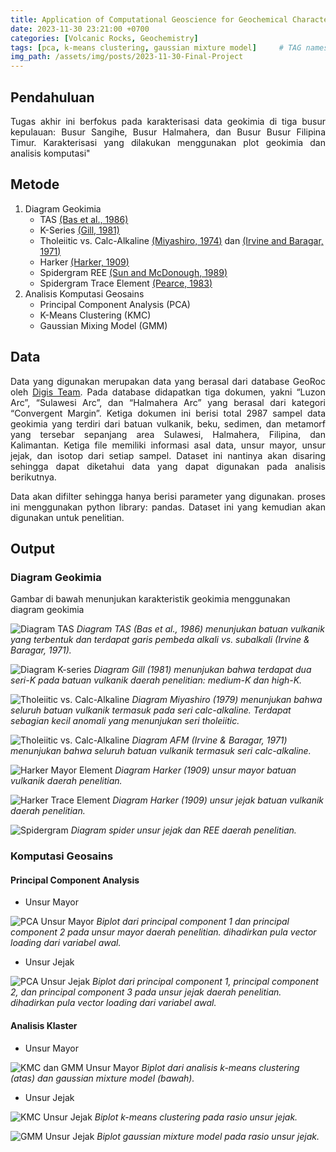 ```yaml
---
title: Application of Computational Geoscience for Geochemical Characterization of Subduction Zone Volcanic Rocks
date: 2023-11-30 23:21:00 +0700
categories: [Volcanic Rocks, Geochemistry]
tags: [pca, k-means clustering, gaussian mixture model]     # TAG names should always be lowercase
img_path: /assets/img/posts/2023-11-30-Final-Project
---
```


## Pendahuluan
<p style="text-align:justify">Tugas akhir ini berfokus pada karakterisasi data geokimia di tiga busur kepulauan: Busur Sangihe, Busur Halmahera, dan Busur Busur Filipina Timur. Karakterisasi yang dilakukan menggunakan plot geokimia dan analisis komputasi"</p>  

## Metode
1. Diagram Geokimia
   - TAS [<u>(Bas et al., 1986)</u>](https://doi.org/10.1093/petrology/27.3.745)
   - K-Series [<u>(Gill, 1981)</u>](https://doi.org/10.1007/978-3-642-68012-0)
   - Tholeiitic vs. Calc-Alkaline [<u>(Miyashiro, 1974</u>)](https://doi.org/10.2475/ajs.274.4.321) dan [<u>(Irvine and Baragar, 1971</u>)](https://doi.org/10.1139/e71-055.1)
   - Harker [<u>(Harker, 1909</u>)](https://archive.org/details/naturalhistoryof00harkuoft/mode/2up)
   - Spidergram REE [<u>(Sun and McDonough, 1989</u>)](https://doi.org/10.1144/GSL.SP.1989.042.01.19)
   - Spidergram Trace Element [<u>(Pearce, 1983</u>)](https://www.researchgate.net/publication/247434731_Role_of_the_sub-continental_lithosphere_in_magma_genesis_at_active_continental_margin)
2. Analisis Komputasi Geosains
   -  Principal Component Analysis (PCA)
   -  K-Means Clustering (KMC)
   -  Gaussian Mixing Model (GMM)  

## Data
<p style="text-align:justify">Data yang digunakan merupakan data yang berasal dari database GeoRoc oleh <a href="https://georoc.mpch-mainz.gwdg.de/georoc/"> <u>Digis Team</u></a>. Pada database didapatkan tiga dokumen, yakni “Luzon Arc”, “Sulawesi Arc”, dan “Halmahera Arc” yang berasal dari kategori “Convergent Margin”. Ketiga dokumen ini berisi total 2987 sampel data geokimia yang terdiri dari batuan vulkanik, beku, sedimen, dan metamorf yang tersebar sepanjang area Sulawesi, Halmahera, Filipina, dan Kalimantan. Ketiga file memiliki informasi asal data, unsur mayor, unsur jejak, dan isotop dari setiap sampel. Dataset ini nantinya akan disaring sehingga dapat diketahui data yang dapat digunakan pada analisis berikutnya.</p>
<p style="text-align:justify">Data akan difilter sehingga hanya berisi parameter yang digunakan. proses ini menggunakan python library: pandas. Dataset ini yang kemudian akan digunakan untuk penelitian.</p>

## Output
### Diagram Geokimia 
Gambar di bawah menunjukan karakteristik geokimia menggunakan diagram geokimia

![Diagram TAS](TAS.jpg)
_Diagram TAS (Bas et al., 1986) menunjukan batuan vulkanik yang terbentuk dan terdapat garis pembeda alkali vs. subalkali (Irvine & Baragar, 1971)._

![Diagram K-series](k-series.png)
_Diagram Gill (1981) menunjukan bahwa terdapat dua seri-K pada batuan vulkanik daerah penelitian: medium-K dan high-K._

![Tholeiitic vs. Calc-Alkaline](miyashiro.png)
_Diagram Miyashiro (1979) menunjukan bahwa seluruh batuan vulkanik termasuk pada seri calc-alkaline. Terdapat sebagian kecil anomali yang menunjukan seri tholeiitic._

![Tholeiitic vs. Calc-Alkaline](afm.png)
_Diagram AFM (Irvine & Baragar, 1971) menunjukan bahwa seluruh batuan vulkanik termasuk seri calc-alkaline._

![Harker Mayor Element](harker_mayor.png)
_Diagram Harker (1909) unsur mayor batuan vulkanik daerah penelitian._

![Harker Trace Element](harker_trace.png)
_Diagram Harker (1909) unsur jejak batuan vulkanik daerah penelitian._

![Spidergram](spider.png)
_Diagram spider unsur jejak dan REE daerah penelitian._


### Komputasi Geosains
#### Principal Component Analysis
- Unsur Mayor

![PCA Unsur Mayor](major_pca.png)
_Biplot dari principal component 1 dan principal component 2 pada unsur mayor daerah penelitian. dihadirkan pula vector loading dari variabel awal._

- Unsur Jejak

![PCA Unsur Jejak](trace_pca.png)
_Biplot dari principal component 1, principal component 2, dan principal component 3 pada unsur jejak daerah penelitian. dihadirkan pula vector loading dari variabel awal._

#### Analisis Klaster
- Unsur Mayor

![KMC dan GMM Unsur Mayor](major_kmc_gmm.png)
_Biplot dari analisis k-means clustering (atas) dan gaussian mixture model (bawah)._

- Unsur Jejak

![KMC Unsur Jejak](trace_kmc.png)
_Biplot k-means clustering pada rasio unsur jejak._

![GMM Unsur Jejak](trace_gmm.png)
_Biplot gaussian mixture model pada rasio unsur jejak._


